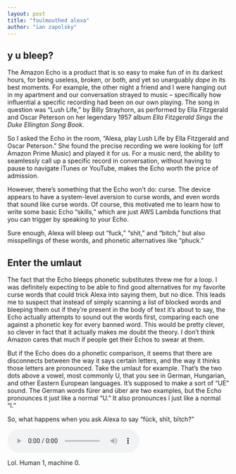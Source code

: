 ```yaml
---
layout: post
title: "foulmouthed alexa"
author: "ian zapolsky"
---
```


## y u bleep?

The Amazon Echo is a product that is so easy to make fun of in its darkest hours, for being useless, broken, or both, and yet so unarguably _dope_ in its best moments.
For example, the other night a friend and I were hanging out in my apartment and our conversation strayed to music – specifically how influential a specific recording had been on our own playing.
The song in question was “Lush Life,” by Billy Strayhorn, as performed by Ella Fitzgerald and Oscar Peterson on her legendary 1957 album _Ella Fitzgerald Sings the Duke Ellington Song Book_.

So I asked the Echo in the room, “Alexa, play Lush Life by Ella Fitzgerald and Oscar Peterson.”
She found the precise recording we were looking for (off Amazon Prime Music) and played it for us.
For a music nerd, the ability to seamlessly call up a specific record in conversation, without having to pause to navigate iTunes or YouTube, makes the Echo worth the price of admission.

However, there’s something that the Echo won’t do: curse.
The device appears to have a system-level aversion to curse words, and even words that sound like curse words.
Of course, this motivated me to learn how to write some basic Echo “skills,” which are just AWS Lambda functions that you can trigger by speaking to your Echo.

Sure enough, Alexa will bleep out “fuck,” “shit,” and “bitch,” but also misspellings of these words, and phonetic alternatives like “phuck.”

## Enter the umlaut

The fact that the Echo bleeps phonetic substitutes threw me for a loop.
I was definitely expecting to be able to find good alternatives for my favorite curse words that could trick Alexa into saying them, but no dice.
This leads me to suspect that instead of simply scanning a list of blocked words and bleeping them out if they’re present in the body of text it’s about to say, the Echo actually attempts to sound out the words first, comparing each one against a phonetic key for every banned word.
This would be pretty clever, so clever in fact that it actually makes me doubt the theory.
I don’t think Amazon cares that much if people get their Echos to swear at them.

But if the Echo does do a phonetic comparison, it seems that there are disconnects between the way it says certain letters, and the way it thinks those letters are pronounced.
Take the umlaut for example.
That’s the two dots above a vowel, most commonly U, that you see in German, Hungarian, and other Eastern European languages.
It’s supposed to make a sort of “UE” sound. The German words fürer and über are two examples, but the Echo pronounces it just like a normal “U.”
It also pronounces ï just like a normal “I.”

So, what happens when you ask Alexa to say “fück, shït, bïtch?”

<audio controls>
  <source src="/assets/bad_alexa.m4a" type="audio/ogg">
</audio>

Lol. Human 1, machine 0.

